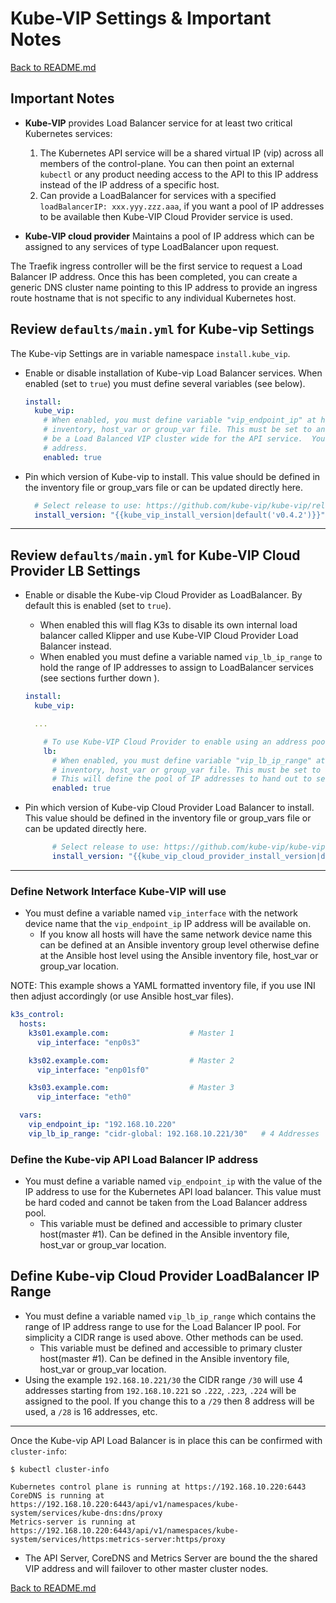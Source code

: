 # Kube-VIP Settings & Important Notes

[Back to README.md](../README.md)

## Important Notes

* **Kube-VIP** provides Load Balancer service for at least two critical Kubernetes services:
  1. The Kubernetes API service will be a shared virtual IP (vip) across all members of the control-plane.  You can then point an external `kubectl` or any product needing access to the API to this IP address instead of the IP address of a specific host.
  2. Can provide a LoadBalancer for services with a specified `loadBalancerIP: xxx.yyy.zzz.aaa`, if you want a pool of IP addresses to be available then Kube-VIP Cloud Provider service is used.

* **Kube-VIP cloud provider** Maintains a pool of IP address which can be assigned to any services of type LoadBalancer upon request.

The Traefik ingress controller will be the first service to request a Load Balancer IP address.  Once this has been completed, you can create a generic DNS cluster name pointing to this IP address to provide an ingress route hostname that is not specific to any individual Kubernetes host.

## Review `defaults/main.yml` for Kube-vip Settings

The Kube-vip Settings are in variable namespace `install.kube_vip`.

* Enable or disable installation of Kube-vip Load Balancer services.  When enabled (set to `true`) you must define several variables (see below).

  ```yaml
  install:
    kube_vip:
      # When enabled, you must define variable "vip_endpoint_ip" at host or group level within 
      # inventory, host_var or group_var file. This must be set to an IP address. This IP address will
      # be a Load Balanced VIP cluster wide for the API service.  You can point kubectl to this IP 
      # address.
      enabled: true
  ```

* Pin which version of Kube-vip to install. This value should be defined in the inventory file or group_vars file or can be updated directly here.

  ```yml
    # Select release to use: https://github.com/kube-vip/kube-vip/releases
    install_version: "{{kube_vip_install_version|default('v0.4.2')}}"
  ```

---

## Review `defaults/main.yml` for Kube-VIP Cloud Provider LB Settings

* Enable or disable the Kube-vip Cloud Provider as LoadBalancer.  By default this is enabled (set to `true`).
  * When enabled this will flag K3s to disable its own internal load balancer called Klipper and use Kube-VIP Cloud Provider Load Balancer instead.
  * When enabled you must define a variable named `vip_lb_ip_range` to hold the range of IP addresses to assign to LoadBalancer services (see sections further down ).

  ```yaml
  install:
    kube_vip:

    ...

      # To use Kube-VIP Cloud Provider to enable using an address pool with Kube-VIP
      lb:
        # When enabled, you must define variable "vip_lb_ip_range" at host or group level within 
        # inventory, host_var or group_var file. This must be set to an IP range or CIDR range.
        # This will define the pool of IP addresses to hand out to serviced of type LoadBalancer.
        enabled: true
  ```

* Pin which version of Kube-vip Cloud Provider Load Balancer to install. This value should be defined in the inventory file or group_vars file or can be updated directly here.

  ```yaml
        # Select release to use: https://github.com/kube-vip/kube-vip-cloud-provider/releases
        install_version: "{{kube_vip_cloud_provider_install_version|default('v0.0.2')}}
  ```

---

### Define Network Interface Kube-VIP will use

* You must define a variable named `vip_interface` with the network device name that the `vip_endpoint_ip` IP address will be available on.
  * If you know all hosts will have the same network device name this can be defined at an Ansible inventory group level otherwise define at the Ansible host level using the Ansible inventory file, host_var or group_var location.

NOTE: This example shows a YAML formatted inventory file, if you use INI then adjust accordingly (or use Ansible host_var files).

```yaml
k3s_control:
  hosts:
    k3s01.example.com:                  # Master 1
      vip_interface: "enp0s3"

    k3s02.example.com:                  # Master 2
      vip_interface: "enp01sf0"

    k3s03.example.com:                  # Master 3
      vip_interface: "eth0"

  vars:
    vip_endpoint_ip: "192.168.10.220"
    vip_lb_ip_range: "cidr-global: 192.168.10.221/30"   # 4 Addresses
```

### Define the Kube-vip API Load Balancer IP address

* You must define a variable named `vip_endpoint_ip` with the value of the IP address to use for the Kubernetes API load balancer.  This value must be hard coded and cannot be taken from the Load Balancer address pool.
  * This variable must be defined and accessible to primary cluster host(master #1). Can be defined in the Ansible inventory file, host_var or group_var location.

## Define Kube-vip Cloud Provider LoadBalancer IP Range

* You must define a variable named `vip_lb_ip_range` which contains the range of IP address range to use for the Load Balancer IP pool.  For simplicity a CIDR range is used above. Other methods can be used.
  * This variable must be defined and accessible to primary cluster host(master #1). Can be defined in the Ansible inventory file, host_var or group_var location.
* Using the example `192.168.10.221/30` the CIDR range `/30` will use 4 addresses starting from `192.168.10.221` so `.222`, `.223`, `.224` will be assigned to the pool.  If you change this to a `/29` then 8 address will be used, a `/28` is 16 addresses, etc.

---

Once the Kube-vip API Load Balancer is in place this can be confirmed with `cluster-info`:

```shell
$ kubectl cluster-info

Kubernetes control plane is running at https://192.168.10.220:6443
CoreDNS is running at https://192.168.10.220:6443/api/v1/namespaces/kube-system/services/kube-dns:dns/proxy
Metrics-server is running at https://192.168.10.220:6443/api/v1/namespaces/kube-system/services/https:metrics-server:https/proxy
```

* The API Server, CoreDNS and Metrics Server are bound the the shared VIP address and will failover to other master cluster nodes.

[Back to README.md](../README.md)
